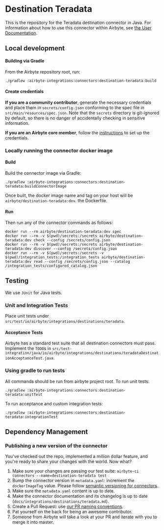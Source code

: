 # Destination Teradata

This is the repository for the Teradata destination connector in Java. For information about how to
use this connector within Airbyte, see
[the User Documentation](https://docs.airbyte.io/integrations/destinations/teradata).

## Local development

#### Building via Gradle

From the Airbyte repository root, run:

```
./gradlew :airbyte-integrations:connectors:destination-teradata:build
```

#### Create credentials

**If you are a community contributor**, generate the necessary credentials and place them in
`secrets/config.json` conforming to the spec file in `src/main/resources/spec.json`. Note that the
`secrets` directory is git-ignored by default, so there is no danger of accidentally checking in
sensitive information.

**If you are an Airbyte core member**, follow the
[instructions](https://docs.airbyte.io/connector-development#using-credentials-in-ci) to set up the
credentials.

### Locally running the connector docker image

#### Build

Build the connector image via Gradle:

```
./gradlew :airbyte-integrations:connectors:destination-teradata:buildConnectorImage
```

Once built, the docker image name and tag on your host will be `airbyte/destination-teradata:dev`.
the Dockerfile.

#### Run

Then run any of the connector commands as follows:

```
docker run --rm airbyte/destination-teradata:dev spec
docker run --rm -v $(pwd)/secrets:/secrets airbyte/destination-teradata:dev check --config /secrets/config.json
docker run --rm -v $(pwd)/secrets:/secrets airbyte/destination-teradata:dev discover --config /secrets/config.json
docker run --rm -v $(pwd)/secrets:/secrets -v $(pwd)/integration_tests:/integration_tests airbyte/destination-teradata:dev read --config /secrets/config.json --catalog /integration_tests/configured_catalog.json
```

## Testing

We use `JUnit` for Java tests.

### Unit and Integration Tests

Place unit tests under `src/test/io/airbyte/integrations/destinations/teradata`.

#### Acceptance Tests

Airbyte has a standard test suite that all destination connectors must pass. Implement the `TODO`s
in
`src/test-integration/java/io/airbyte/integrations/destinations/teradataDestinationAcceptanceTest.java`.

### Using gradle to run tests

All commands should be run from airbyte project root. To run unit tests:

```
./gradlew :airbyte-integrations:connectors:destination-teradata:unitTest
```

To run acceptance and custom integration tests:

```
./gradlew :airbyte-integrations:connectors:destination-teradata:integrationTest
```

## Dependency Management

### Publishing a new version of the connector

You've checked out the repo, implemented a million dollar feature, and you're ready to share your
changes with the world. Now what?

1. Make sure your changes are passing our test suite:
   `airbyte-ci connectors --name=destination-teradata test`
2. Bump the connector version in `metadata.yaml`: increment the `dockerImageTag` value. Please
   follow
   [semantic versioning for connectors](https://docs.airbyte.com/contributing-to-airbyte/resources/pull-requests-handbook/#semantic-versioning-for-connectors).
3. Make sure the `metadata.yaml` content is up to date.
4. Make the connector documentation and its changelog is up to date
   (`docs/integrations/destinations/teradata.md`).
5. Create a Pull Request: use
   [our PR naming conventions](https://docs.airbyte.com/contributing-to-airbyte/resources/pull-requests-handbook/#pull-request-title-convention).
6. Pat yourself on the back for being an awesome contributor.
7. Someone from Airbyte will take a look at your PR and iterate with you to merge it into master.
